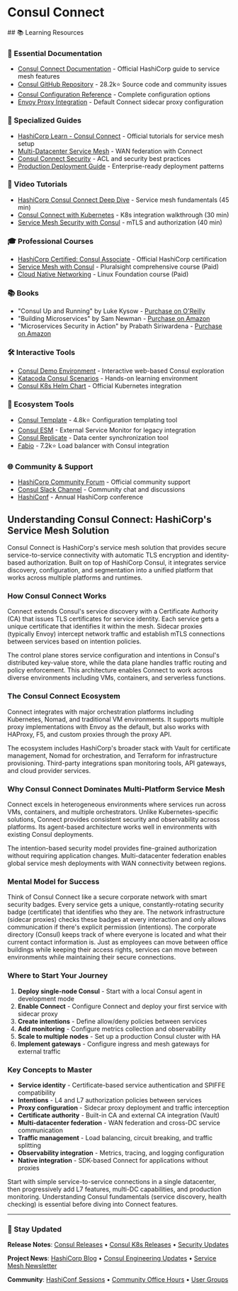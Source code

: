 # Consul Connect

<GitHubButtons />
## 📚 Learning Resources

### 📖 Essential Documentation
- [Consul Connect Documentation](https://developer.hashicorp.com/consul/docs/connect) - Official HashiCorp guide to service mesh features
- [Consul GitHub Repository](https://github.com/hashicorp/consul) - 28.2k⭐ Source code and community issues
- [Consul Configuration Reference](https://developer.hashicorp.com/consul/docs/agent/config/config-files) - Complete configuration options
- [Envoy Proxy Integration](https://developer.hashicorp.com/consul/docs/connect/proxies/envoy) - Default Connect sidecar proxy configuration

### 📝 Specialized Guides
- [HashiCorp Learn - Consul Connect](https://learn.hashicorp.com/tutorials/consul/service-mesh) - Official tutorials for service mesh setup
- [Multi-Datacenter Service Mesh](https://developer.hashicorp.com/consul/tutorials/datacenter-deploy/wan-federation-consul-connect) - WAN federation with Connect
- [Consul Connect Security](https://developer.hashicorp.com/consul/docs/security/acl) - ACL and security best practices
- [Production Deployment Guide](https://developer.hashicorp.com/consul/tutorials/datacenter-deploy/deployment-guide) - Enterprise-ready deployment patterns

### 🎥 Video Tutorials
- [HashiCorp Consul Connect Deep Dive](https://www.youtube.com/watch?v=8T8t4-hQY74) - Service mesh fundamentals (45 min)
- [Consul Connect with Kubernetes](https://www.youtube.com/watch?v=k3LJt0dWV-M) - K8s integration walkthrough (30 min)
- [Service Mesh Security with Consul](https://www.youtube.com/watch?v=CxGhIRaU4r4) - mTLS and authorization (40 min)

### 🎓 Professional Courses
- [HashiCorp Certified: Consul Associate](https://www.hashicorp.com/certification/consul-associate) - Official HashiCorp certification
- [Service Mesh with Consul](https://www.pluralsight.com/courses/consul-service-mesh) - Pluralsight comprehensive course (Paid)
- [Cloud Native Networking](https://training.linuxfoundation.org/training/cloud-native-networking-with-kubernetes-cni-and-istio/) - Linux Foundation course (Paid)

### 📚 Books
- "Consul Up and Running" by Luke Kysow - [Purchase on O'Reilly](https://www.oreilly.com/library/view/consul-up-and/9781491915721/)
- "Building Microservices" by Sam Newman - [Purchase on Amazon](https://www.amazon.com/dp/1492034029)
- "Microservices Security in Action" by Prabath Siriwardena - [Purchase on Amazon](https://www.amazon.com/dp/1617295957)

### 🛠️ Interactive Tools
- [Consul Demo Environment](https://demo.consul.io/) - Interactive web-based Consul exploration
- [Katacoda Consul Scenarios](https://www.katacoda.com/hashicorp/scenarios/consul-connect) - Hands-on learning environment
- [Consul K8s Helm Chart](https://github.com/hashicorp/consul-k8s) - Official Kubernetes integration

### 🚀 Ecosystem Tools
- [Consul Template](https://github.com/hashicorp/consul-template) - 4.8k⭐ Configuration templating tool
- [Consul ESM](https://github.com/hashicorp/consul-esm) - External Service Monitor for legacy integration
- [Consul Replicate](https://github.com/hashicorp/consul-replicate) - Data center synchronization tool
- [Fabio](https://github.com/fabiolb/fabio) - 7.2k⭐ Load balancer with Consul integration

### 🌐 Community & Support
- [HashiCorp Community Forum](https://discuss.hashicorp.com/c/consul/29) - Official community support
- [Consul Slack Channel](https://consul-request.herokuapp.com/) - Community chat and discussions
- [HashiConf](https://hashiconf.com/) - Annual HashiCorp conference

## Understanding Consul Connect: HashiCorp's Service Mesh Solution

Consul Connect is HashiCorp's service mesh solution that provides secure service-to-service connectivity with automatic TLS encryption and identity-based authorization. Built on top of HashiCorp Consul, it integrates service discovery, configuration, and segmentation into a unified platform that works across multiple platforms and runtimes.

### How Consul Connect Works
Connect extends Consul's service discovery with a Certificate Authority (CA) that issues TLS certificates for service identity. Each service gets a unique certificate that identifies it within the mesh. Sidecar proxies (typically Envoy) intercept network traffic and establish mTLS connections between services based on intention policies.

The control plane stores service configuration and intentions in Consul's distributed key-value store, while the data plane handles traffic routing and policy enforcement. This architecture enables Connect to work across diverse environments including VMs, containers, and serverless functions.

### The Consul Connect Ecosystem
Connect integrates with major orchestration platforms including Kubernetes, Nomad, and traditional VM environments. It supports multiple proxy implementations with Envoy as the default, but also works with HAProxy, F5, and custom proxies through the proxy API.

The ecosystem includes HashiCorp's broader stack with Vault for certificate management, Nomad for orchestration, and Terraform for infrastructure provisioning. Third-party integrations span monitoring tools, API gateways, and cloud provider services.

### Why Consul Connect Dominates Multi-Platform Service Mesh
Connect excels in heterogeneous environments where services run across VMs, containers, and multiple orchestrators. Unlike Kubernetes-specific solutions, Connect provides consistent security and observability across platforms. Its agent-based architecture works well in environments with existing Consul deployments.

The intention-based security model provides fine-grained authorization without requiring application changes. Multi-datacenter federation enables global service mesh deployments with WAN connectivity between regions.

### Mental Model for Success
Think of Consul Connect like a secure corporate network with smart security badges. Every service gets a unique, constantly-rotating security badge (certificate) that identifies who they are. The network infrastructure (sidecar proxies) checks these badges at every interaction and only allows communication if there's explicit permission (intentions). The corporate directory (Consul) keeps track of where everyone is located and what their current contact information is. Just as employees can move between office buildings while keeping their access rights, services can move between environments while maintaining their secure connections.

### Where to Start Your Journey
1. **Deploy single-node Consul** - Start with a local Consul agent in development mode
2. **Enable Connect** - Configure Connect and deploy your first service with sidecar proxy
3. **Create intentions** - Define allow/deny policies between services
4. **Add monitoring** - Configure metrics collection and observability
5. **Scale to multiple nodes** - Set up a production Consul cluster with HA
6. **Implement gateways** - Configure ingress and mesh gateways for external traffic

### Key Concepts to Master
- **Service identity** - Certificate-based service authentication and SPIFFE compatibility
- **Intentions** - L4 and L7 authorization policies between services
- **Proxy configuration** - Sidecar proxy deployment and traffic interception
- **Certificate authority** - Built-in CA and external CA integration (Vault)
- **Multi-datacenter federation** - WAN federation and cross-DC service communication
- **Traffic management** - Load balancing, circuit breaking, and traffic splitting
- **Observability integration** - Metrics, tracing, and logging configuration
- **Native integration** - SDK-based Connect for applications without proxies

Start with simple service-to-service connections in a single datacenter, then progressively add L7 features, multi-DC capabilities, and production monitoring. Understanding Consul fundamentals (service discovery, health checking) is essential before diving into Connect features.

---

### 📡 Stay Updated

**Release Notes**: [Consul Releases](https://github.com/hashicorp/consul/releases) • [Consul K8s Releases](https://github.com/hashicorp/consul-k8s/releases) • [Security Updates](https://discuss.hashicorp.com/c/consul/29)

**Project News**: [HashiCorp Blog](https://www.hashicorp.com/blog/products/consul) • [Consul Engineering Updates](https://www.consul.io/blog) • [Service Mesh Newsletter](https://servicemesh.es/)

**Community**: [HashiConf Sessions](https://hashiconf.com/) • [Community Office Hours](https://discuss.hashicorp.com/t/consul-office-hours/41536) • [User Groups](https://www.meetup.com/pro/hashicorp/)